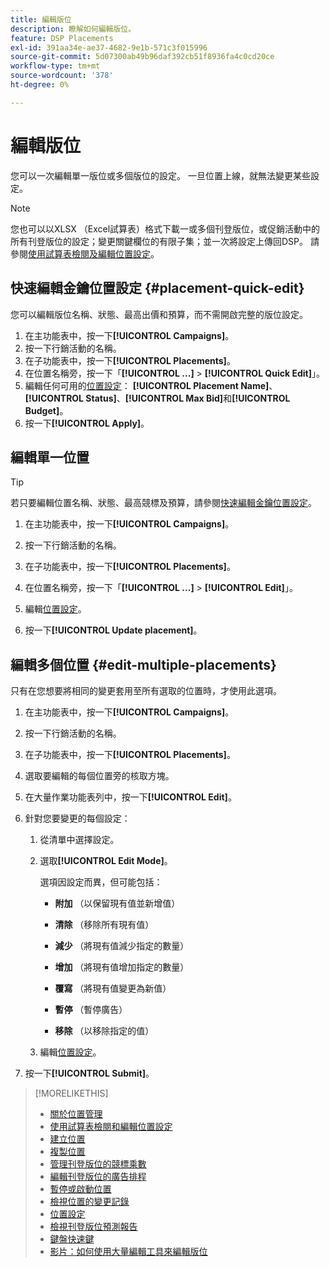 ```yaml
---
title: 編輯版位
description: 瞭解如何編輯版位。
feature: DSP Placements
exl-id: 391aa34e-ae37-4682-9e1b-571c3f015996
source-git-commit: 5d07300ab49b96daf392cb51f8936fa4c0cd20ce
workflow-type: tm+mt
source-wordcount: '378'
ht-degree: 0%

---
```


# 編輯版位

您可以一次編輯單一版位或多個版位的設定。 一旦位置上線，就無法變更某些設定。

<!-- Some placements don't have these options. Clarify which placement types aren't eligible -- is it PG placements, or all placements using private inventory? And anything else? -->

>[!NOTE]
>
>您也可以以XLSX （Excel試算表）格式下載一或多個刊登版位，或促銷活動中的所有刊登版位的設定；變更關鍵欄位的有限子集；並一次將設定上傳回DSP。 請參閱[使用試算表檢閱及編輯位置設定](placement-qa.md)。

## 快速編輯金鑰位置設定 {#placement-quick-edit}

您可以編輯版位名稱、狀態、最高出價和預算，而不需開啟完整的版位設定。

1. 在主功能表中，按一下&#x200B;**[!UICONTROL Campaigns]**。
1. 按一下行銷活動的名稱。
1. 在子功能表中，按一下&#x200B;**[!UICONTROL Placements]**。
1. 在位置名稱旁，按一下「**[!UICONTROL ...]** > **[!UICONTROL Quick Edit]**」。
1. 編輯任何可用的[位置設定](placement-settings.md)： **[!UICONTROL Placement Name]**、**[!UICONTROL Status]**、**[!UICONTROL Max Bid]**&#x200B;和&#x200B;**[!UICONTROL Budget]**。
1. 按一下&#x200B;**[!UICONTROL Apply]**。

## 編輯單一位置

>[!TIP]
>
> 若只要編輯位置名稱、狀態、最高競標及預算，請參閱[快速編輯金鑰位置設定](#placement-quick-edit)。

1. 在主功能表中，按一下&#x200B;**[!UICONTROL Campaigns]**。

1. 按一下行銷活動的名稱。

1. 在子功能表中，按一下&#x200B;**[!UICONTROL Placements]**。

1. 在位置名稱旁，按一下「**[!UICONTROL ...]** > **[!UICONTROL Edit]**」。

1. 編輯[位置設定](placement-settings.md)。

1. 按一下&#x200B;**[!UICONTROL Update placement]**。

## 編輯多個位置 {#edit-multiple-placements}

只有在您想要將相同的變更套用至所有選取的位置時，才使用此選項。

1. 在主功能表中，按一下&#x200B;**[!UICONTROL Campaigns]**。

1. 按一下行銷活動的名稱。

1. 在子功能表中，按一下&#x200B;**[!UICONTROL Placements]**。

1. 選取要編輯的每個位置旁的核取方塊。

1. 在大量作業功能表列中，按一下&#x200B;**[!UICONTROL Edit]**。

1. 針對您要變更的每個設定：

   1. 從清單中選擇設定。

   1. 選取&#x200B;**[!UICONTROL Edit Mode]**。

      選項因設定而異，但可能包括：

      * **附加** （以保留現有值並新增值）

      * **清除** （移除所有現有值）

      * **減少** （將現有值減少指定的數量）

      * **增加** （將現有值增加指定的數量）

      * **覆寫** （將現有值變更為新值）

      * **暫停** （暫停廣告）

      * **移除** （以移除指定的值）

   1. 編輯[位置設定](placement-settings.md)。

1. 按一下&#x200B;**[!UICONTROL Submit]**。

>[!MORELIKETHIS]
>
>* [關於位置管理](placement-about.md)
>* [使用試算表檢閱和編輯位置設定](placement-qa.md)
>* [建立位置](placement-create.md)
>* [複製位置](placement-duplicate.md)
>* [管理刊登版位的競標乘數](placement-manage-bid-multipliers.md)
>* [編輯刊登版位的廣告排程](placement-edit-ad-schedule.md)
>* [暫停或啟動位置](placement-pause-activate.md)
>* [檢視位置的變更記錄](placement-change-log.md)
>* [位置設定](placement-settings.md)
>* [檢視刊登版位預測報告](/help/dsp/campaign-management/reports/placement-forecast.md)
>* [鍵盤快速鍵](/help/dsp/campaign-management/reports/keyboard-shortcuts.md)
>* [影片：如何使用大量編輯工具來編輯版位](https://experienceleague.adobe.com/docs/advertising-learn/tutorials/dsp/bulk-edit-placement-tools.html)

